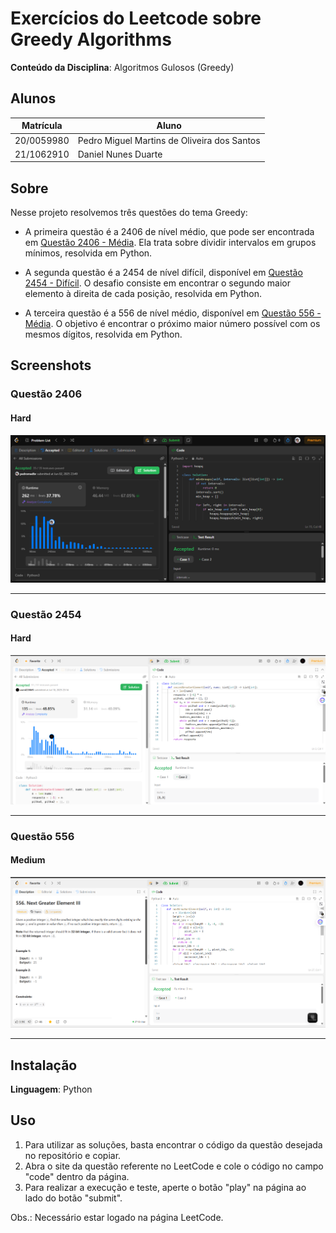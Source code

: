 # Exercícios do Leetcode sobre Greedy Algorithms

**Conteúdo da Disciplina**: Algoritmos Gulosos (Greedy)<br>

## Alunos
|Matrícula | Aluno |
| -- | -- |
| 20/0059980  | Pedro Miguel Martins de Oliveira dos Santos |
| 21/1062910  |  Daniel Nunes Duarte |

## Sobre 

Nesse projeto resolvemos três questões do tema Greedy:

- A primeira questão é a 2406 de nível médio, que pode ser encontrada em [Questão 2406 - Média](https://leetcode.com/problems/divide-intervals-into-minimum-number-of-groups/description/). Ela trata sobre dividir intervalos em grupos mínimos, resolvida em Python.

- A segunda questão é a 2454 de nível difícil, disponível em [Questão 2454 - Difícil](https://leetcode.com/problems/next-greater-element-iv/description/). O desafio consiste em encontrar o segundo maior elemento à direita de cada posição, resolvida em Python.

- A terceira questão é a 556 de nível médio, disponível em [Questão 556 - Média](https://leetcode.com/problems/next-greater-element-iii/description/). O objetivo é encontrar o próximo maior número possível com os mesmos dígitos, resolvida em Python.

## Screenshots

### Questão 2406
#### Hard
![Resultado da Questão 2406](./imgs/result-Q-2406.png)

---
### Questão 2454
#### Hard
![Resultado da questão 2454](./imgs/result_Q2454.png)

---
### Questão 556
#### Medium
![Resultado da questão 556](./imgs/result_Q556.png)

---

## Instalação 
**Linguagem**: Python<br>

## Uso 

1. Para utilizar as soluções, basta encontrar o código da questão desejada no repositório e copiar.
2. Abra o site da questão referente no LeetCode e cole o código no campo "code" dentro da página.
3. Para realizar a execução e teste, aperte o botão "play" na página ao lado do botão "submit".

Obs.: Necessário estar logado na página LeetCode.

